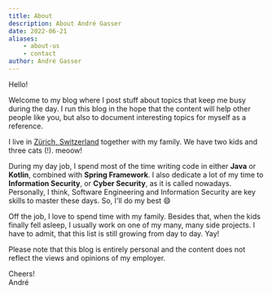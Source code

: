 ```yaml
---
title: About
description: About André Gasser
date: 2022-06-21
aliases: 
    - about-us
    - contact
author: André Gasser
---
```


Hello!

Welcome to my blog where I post stuff about topics that keep me busy during the day. I run this blog in the hope that the content will help other people like you, but also to document interesting topics for myself as a reference.

I live in [Zürich, Switzerland](https://www.google.ch/maps/place/Z%C3%BCrich) together with my family. We have two kids and three cats (!). meoow!

During my day job, I spend most of the time writing code in either **Java** or **Kotlin**, combined with **Spring Framework**. I also dedicate a lot of my time to **Information Security**, or **Cyber Security**, as it is called nowadays. Personally, I think, Software Engineering and Information Security are key skills to master these days. So, I'll do my best :smile:

Off the job, I love to spend time with my family. Besides that, when the kids finally fell asleep, I usually work on one of my many, many side projects. I have to admit, that this list is still growing from day to day. Yay!

Please note that this blog is entirely personal and the content does not reflect the views and opinions of my employer.

Cheers!\
André